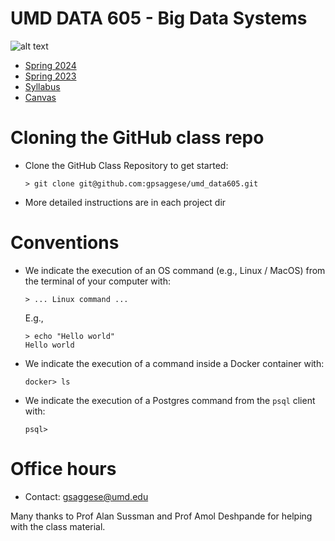 # UMD DATA 605 - Big Data Systems

![alt text](https://1000logos.net/wp-content/uploads/2022/07/University-of-Maryland-Logo.png)

- [Spring 2024](https://app.testudo.umd.edu/soc/202401/DATA/DATA605)
- [Spring 2023](https://app.testudo.umd.edu/soc/202301/DATA/DATA605)
- [Syllabus](https://docs.google.com/document/d/1LYd7QqGOU2_JR5QOWaAxWCwBB2cy16n57dSaVV6A3tc/edit#heading=h.278ryn4xodsb)
- [Canvas](https://umd.instructure.com/courses/1342334)

# Cloning the GitHub class repo

- Clone the GitHub Class Repository to get started:
  ```
  > git clone git@github.com:gpsaggese/umd_data605.git
  ```
- More detailed instructions are in each project dir

# Conventions
- We indicate the execution of an OS command (e.g., Linux / MacOS) from the terminal
  of your computer with:
  ```
  > ... Linux command ...
  ```
  E.g.,
  ```
  > echo "Hello world"
  Hello world
  ```

- We indicate the execution of a command inside a Docker container with:
  ```
  docker> ls 
  ```

- We indicate the execution of a Postgres command from the `psql` client with:
  ```
  psql> 
  ```

# Office hours
- Contact: gsaggese@umd.edu

Many thanks to Prof Alan Sussman and Prof Amol Deshpande for helping with the class
material.

